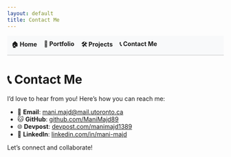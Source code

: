 ```yaml
---
layout: default
title: Contact Me
---
```

<link rel="stylesheet" href="style.css">

<nav>
  <ul style="list-style-type: none; padding: 0; display: flex; gap: 1rem; background-color: #f8f9fa; padding: 10px; border-bottom: 2px solid #ddd;">
    <li><a href="/" style="text-decoration: none; font-weight: bold;">🏠 Home</a></li>
    <li><a href="/portfolio" style="text-decoration: none; font-weight: bold;">📄 Portfolio</a></li>
    <li><a href="/projects" style="text-decoration: none; font-weight: bold;">🛠️ Projects</a></li>
    <li><a href="/contact" style="text-decoration: none; font-weight: bold;">📞 Contact Me</a></li>
  </ul>
</nav>



# 📞 Contact Me

I’d love to hear from you! Here’s how you can reach me:

- 📧 **Email**: [mani.majd@mail.utoronto.ca](mailto:mani.majd@mail.utoronto.ca)  
- 🐱 **GitHub**: [github.com/ManiMajd89](https://github.com/ManiMajd89)  
- 🌐 **Devpost**: [devpost.com/manimajd1389](https://devpost.com/manimajd1389)  
- 💼 **LinkedIn**: [linkedin.com/in/mani-majd](https://www.linkedin.com/in/mani-majd)  

Let’s connect and collaborate!
